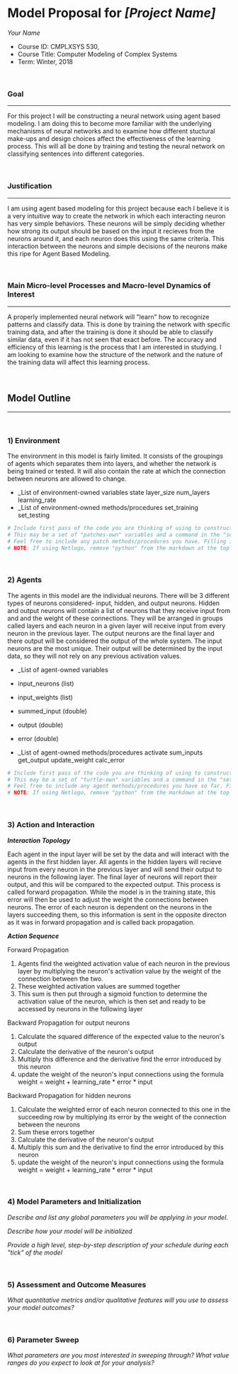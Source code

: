 # Model Proposal for _[Project Name]_

_Your Name_

* Course ID: CMPLXSYS 530,
* Course Title: Computer Modeling of Complex Systems
* Term: Winter, 2018



&nbsp; 

### Goal 
*****
 
For this project I will be constructing a neural network using agent based modeling. I am doing this to become more familiar with the underlying mechanisms of neural networks and to examine how different stuctural make-ups and design choices affect the effectiveness of the learning process. This will all be done by training and testing the neural network on classifying sentences into different categories.

&nbsp;  
### Justification
****
I am using agent based modeling for this project because each I believe it is a very intuitive way to create the network in which each interacting neuron has very simple behaviors. These neurons will be simply deciding whether how strong its output should be based on the input it recieves from the neurons around it, and each neuron does this using the same criteria. This interaction between the neurons and simple decisions of the neurons make this ripe for Agent Based Modeling.

&nbsp; 
### Main Micro-level Processes and Macro-level Dynamics of Interest
****

A properly implemented neural network will "learn" how to recognize patterns and classify data. This is done by training the network with specific training data, and after the training is done it should be able to classify similar data, even if it has not seen that exact before. The accuracy and efficiency of this learning is the process that I am interested in studying. I am looking to examine how the structure of the network and the nature of the training data will affect this learning process. 

&nbsp; 


## Model Outline
****
&nbsp; 
### 1) Environment
The environment in this model is fairly limited. It consists of the groupings of agents which separates them into layers, and whether the network is being trained or tested. It will also contain the rate at which the connection between neurons are allowed to change.

* _List of environment-owned variables
state
layer_size
num_layers
learning_rate
* _List of environment-owned methods/procedures
set_training
set_testing


```python
# Include first pass of the code you are thinking of using to construct your environment
# This may be a set of "patches-own" variables and a command in the "setup" procedure, a list, an array, or Class constructor
# Feel free to include any patch methods/procedures you have. Filling in with pseudocode is ok! 
# NOTE: If using Netlogo, remove "python" from the markdown at the top of this section to get a generic code block
```

&nbsp; 

### 2) Agents
 
 The agents in this model are the individual neurons. There will be 3 different types of neurons considered- input, hidden, and output neurons. Hidden and output neurons will contain a list of neurons that they receive input from and and the weight of these connections. They will be arranged in groups called layers and each neuron in a given layer will receive input from every neuron in the previous layer. The output neurons are the final layer and there output will be considered the output of the whole system. The input neurons are the most unique. Their output will be determined by the input data, so they will not rely on any previous activation values.
 
 
* _List of agent-owned variables
* input_neurons (list)
* input_weights (list)
* summed_input (double)
* output (double)
* error (double)

* _List of agent-owned methods/procedures
activate
sum_inputs
get_output
update_weight
calc_error



```python
# Include first pass of the code you are thinking of using to construct your agents
# This may be a set of "turtle-own" variables and a command in the "setup" procedure, a list, an array, or Class constructor
# Feel free to include any agent methods/procedures you have so far. Filling in with pseudocode is ok! 
# NOTE: If using Netlogo, remove "python" from the markdown at the top of this section to get a generic code block
```

&nbsp; 

### 3) Action and Interaction 
 
**_Interaction Topology_**

Each agent in the input layer will be set by the data and will interact with the agents in the first hidden layer. All agents in the hidden layers will recieve input from every neuron in the previous layer and will send their output to neurons in the following layer. The final layer of neurons will report their output, and this will be compared to the expected output. This process is called forward propagation. While the model is in the training state, this error will then be used to adjust the weight the connections between neurons. The error of each neuron is dependent on the neurons in the layers succeeding them, so this information is sent in the opposite directon as it was in forward propagation and is called back propagation. 
 
**_Action Sequence_**


Forward Propagation

1. Agents find the weighted activation value of each neuron in the previous layer by multiplying the neuron's activation value by the weight of the connection between the two.
2. These weighted activation values are summed together
3. This sum is then put through a sigmoid function to determine the activation value of the neuron, which is then set and ready to be accessed by neurons in the following layer

Backward Propagation for output neurons

1. Calculate the squared difference of the expected value to the neuron's output
2. Calculate the derivative of the neuron's output
3. Multiply this difference and the derivative find the error introduced by this neuron
4. update the weight of the neuron's input connections using the formula weight = weight + learning_rate * error * input

Backward Propagation for hidden neurons

1. Calculate the weighted error of each neuron connected to this one in the succeeding row by multiplying its error by the weight of the connection between the neurons
2. Sum these errors together
2. Calculate the derivative of the neuron's output
3. Multiply this sum and the derivative to find the error introduced by this neuron
4. update the weight of the neuron's input connections using the formula weight = weight + learning_rate * error * input

&nbsp; 
### 4) Model Parameters and Initialization

_Describe and list any global parameters you will be applying in your model._

_Describe how your model will be initialized_

_Provide a high level, step-by-step description of your schedule during each "tick" of the model_

&nbsp; 

### 5) Assessment and Outcome Measures

_What quantitative metrics and/or qualitative features will you use to assess your model outcomes?_

&nbsp; 

### 6) Parameter Sweep

_What parameters are you most interested in sweeping through? What value ranges do you expect to look at for your analysis?_
